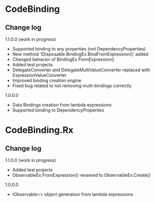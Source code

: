 CodeBinding
===========


Change log
----------

1.1.0.0 (work in progress)

* Supported binding to any properties (not DependencyProperties)
* New method 'IDisposable BindingEx.BindFromExpression<T>()' added
* Changed behavior of BindingEx.FromExpression<T>()
* Added test projects
* DelegateConverter and DelegateMultiValueConverter replaced with ExpressionValueConverter
* Improved binding creation engine
* Fixed bug related to not removing multi-bindings correctly

1.0.0.0

* Data Bindings creation from lambda expressions
* Supported binding to DependencyProperties


CodeBinding.Rx
==============

Change log
----------

1.1.0.0 (work in progress)

* Added test projects
* ObservableEx.FromExpression<T>() renamed to ObservableEx.Create<T>()

1.0.0.0

* IObservable<> object generation from lambda expressions
